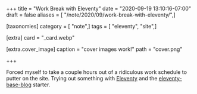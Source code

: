 +++
title = "Work Break with Eleventy"
date = "2020-09-19 13:10:16-07:00"
draft = false
aliases = [ "/note/2020/09/work-break-with-eleventy/",]

[taxonomies]
category = [ "note",]
tags = [ "eleventy", "site",]

[extra]
card = "_card.webp"

[extra.cover_image]
caption = "cover images work!"
path = "cover.png"

+++

[Eleventy]: https://11ty.dev
[eleventy-base-blog]: https://github.com/11ty/eleventy-base-blog

Forced myself to take a couple hours out of a ridiculous work schedule to putter on the site.
Trying out something with [Eleventy][] and the [eleventy-base-blog][] starter.